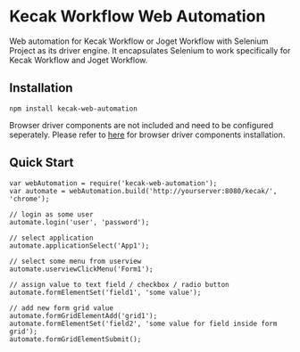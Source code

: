 # Kecak Workflow Web Automation #

Web automation for Kecak Workflow or Joget Workflow with Selenium Project as its driver engine. It encapsulates Selenium to work specifically for Kecak Workflow and Joget Workflow.

## Installation ##

```
npm install kecak-web-automation
```

Browser driver components are not included and need to be configured seperately. Please refer to [here](https://www.npmjs.com/package/selenium-webdriver#installation) for browser driver components installation.

## Quick Start ##

```
var webAutomation = require('kecak-web-automation');
var automate = webAutomation.build('http://yourserver:8080/kecak/', 'chrome');

// login as some user
automate.login('user', 'password');

// select application
automate.applicationSelect('App1');

// select some menu from userview
automate.userviewClickMenu('Form1');

// assign value to text field / checkbox / radio button
automate.formElementSet('field1', 'some value');

// add new form grid value
automate.formGridElementAdd('grid1');
automate.formElementSet('field2', 'some value for field inside form grid');
automate.formGridElementSubmit();
```
